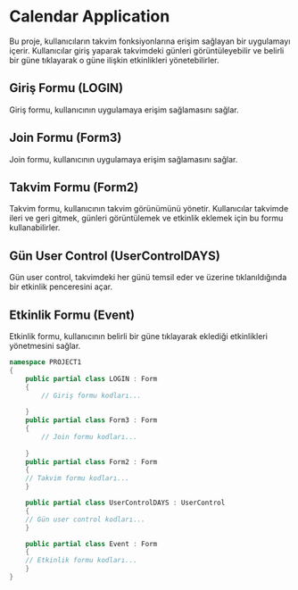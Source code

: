 # Calendar Application

Bu proje, kullanıcıların takvim fonksiyonlarına erişim sağlayan bir uygulamayı içerir. Kullanıcılar giriş yaparak takvimdeki günleri 
görüntüleyebilir ve belirli bir güne tıklayarak o güne ilişkin etkinlikleri yönetebilirler.

## Giriş Formu (LOGIN)

Giriş formu, kullanıcının uygulamaya erişim sağlamasını sağlar.

## Join Formu (Form3)

Join formu, kullanıcının uygulamaya erişim sağlamasını sağlar.

## Takvim Formu (Form2)

Takvim formu, kullanıcının takvim görünümünü yönetir. Kullanıcılar takvimde ileri ve geri gitmek, 
günleri görüntülemek ve etkinlik eklemek için bu formu kullanabilirler.

## Gün User Control (UserControlDAYS)

Gün user control, takvimdeki her günü temsil eder ve üzerine tıklanıldığında bir etkinlik penceresini açar.

## Etkinlik Formu (Event)

Etkinlik formu, kullanıcının belirli bir güne tıklayarak eklediği etkinlikleri yönetmesini sağlar.

```csharp
namespace PROJECT1
{
    public partial class LOGIN : Form
    {
        // Giriş formu kodları...
        
    }
    public partial class Form3 : Form
    {
        // Join formu kodları...
        
    }
    public partial class Form2 : Form
    {
    // Takvim formu kodları...
    }

    public partial class UserControlDAYS : UserControl
    {
    // Gün user control kodları...
    }

    public partial class Event : Form
    {
    // Etkinlik formu kodları...
    }
}
